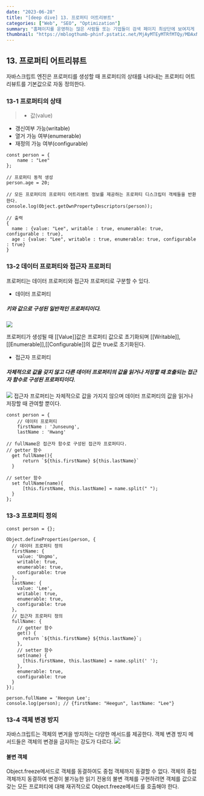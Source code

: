 ```yaml
---
date: "2023-06-28"
title: "[deep dive] 13. 프로퍼티 어트리뷰트"
categories: ["Web", "SEO", "Optimization"]
summary: "홈페이지를 운영하는 많은 사람들 또는 기업들이 검색 페이지 최상단에 보여지게 하기 위해 어떤 최적화 작업을 하는지 알아보자."
thumbnail: "https://mblogthumb-phinf.pstatic.net/MjAyMTEyMTRfMTQy/MDAxNjM5NDA4MjA1NjU2.pF-GiyxZ6TSVkk6ya8awQ5iH9XbZIpwyRpPzkXrtDgog.5n__gfgepDj1BF3w25_wjue82p2OPESocm6Ag7VUjbsg.JPEG.hy0294/IMG_4496.JPG?type=w800"
---
```


## 13. 프로퍼티 어트리뷰트

자바스크립트 엔진은 프로퍼티를 생성할 때 프로퍼티의 상태를 나타내는 프로퍼티 어트리뷰트를 기본값으로 자동 정의한다.

### 13-1 프로퍼티의 상태

> - 값(value)

- 갱신여부 가능(writable)
- 열거 가능 여부(enumerable)
- 재정의 가능 여부(configurable)

```
const person = {
	name : "Lee"
};

// 프로퍼티 동적 생성
person.age = 20;

// 모든 프로퍼티의 프로퍼티 어트리뷰트 정보를 제공하는 프로퍼티 디스크립터 객체들을 반환한다.
console.log(Object.getOwnPropertyDescriptors(person));

// 출력
{
  name : {value: "Lee", writable : true, enumerable: true, configurable : true},
  age : {value: "Lee", writable : true, enumerable: true, configurable : true}
}
```

### 13-2 데이터 프로퍼티와 접근자 프로퍼티

프로퍼티는 데이터 프로퍼티와 접근자 프로퍼티로 구분할 수 있다.

- 데이터 프로퍼티

##### 키와 값으로 구성된 일반적인 프로퍼티이다.

![](https://velog.velcdn.com/images/jutrong/post/7ad45f30-de27-49fa-95a6-885c94048045/image.png)

프로퍼티가 생성될 때 [[Value]]값은 프로퍼티 값으로 초기화되며 [[Writable]],[[Enumerable]],[[Configurable]]의 값은 true로 초기화된다.

- 접근자 프로퍼티

##### 자체적으로 값을 갖지 않고 다른 데이터 프로퍼티의 값을 읽거나 저장할 때 호출되는 접근자 함수로 구성된 프로퍼티이다.

![](https://velog.velcdn.com/images/jutrong/post/d596710f-a0f9-4427-8cde-f39f0a1bdbab/image.png)
접근자 프로퍼티는 자체적으로 값을 가지지 않으며 데이터 프로퍼티의 값을 읽거나 저장할 때 관여할 뿐이다.

```
const person = {
	// 데이터 프로퍼티
  	firstName : 'Junseung',
  	lastName : 'Hwang'

// fullName은 접근자 함수로 구성된 접근자 프로퍼티다.
// getter 함수
  get fullName(){
      return `${this.firstName} ${this.lastName}`
  }

// setter 함수
  set fullName(name){
      [this.firstName, this.lastName] = name.split(" ");
  }
};
```

### 13-3 프로퍼티 정의

```
const person = {};

Object.defineProperties(person, {
  // 데이터 프로퍼티 정의
  firstName: {
    value: 'Ungmo',
    writable: true,
    enumerable: true,
    configurable: true
  },
  lastName: {
    value: 'Lee',
    writable: true,
    enumerable: true,
    configurable: true
  },
  // 접근자 프로퍼티 정의
  fullName: {
    // getter 함수
    get() {
      return `${this.firstName} ${this.lastName}`;
    },
    // setter 함수
    set(name) {
      [this.firstName, this.lastName] = name.split(' ');
    },
    enumerable: true,
    configurable: true
  }
});

person.fullName = 'Heegun Lee';
console.log(person); // {firstName: "Heegun", lastName: "Lee"}
```

### 13-4 객체 변경 방지

자바스크립트는 객체의 변겨을 방지하는 다양한 메서드를 제공한다. 객체 변경 방지 메서드들은 객체의 변경을 금지하는 강도가 다르다.
![](https://velog.velcdn.com/images/jutrong/post/51f8115f-1960-4e0a-a459-b6623a39af86/image.png)

#### 불변 객체

Object.freeze메서드로 객체를 동결하여도 중첩 객체까지 동결할 수 없다.
객체의 중첩 객체까지 동결하여 변경이 불가능한 읽기 전용의 불변 객체를 구현하려면 객체를 값으로 갖는 모든 프로퍼티에 대해 재귀적으로 Object.freeze메서드를 호출해야 한다.
